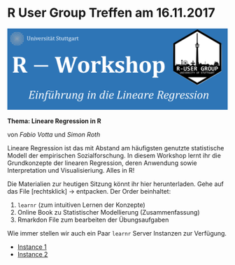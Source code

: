 # R User Group Treffen am 16.11.2017

![](learnr/images/lineareg.png)

**Thema: Lineare Regression in R**

von *Fabio Votta* und *Simon Roth*

Lineare Regression ist das mit Abstand am häufigsten genutzte statistische Modell der empirischen Sozialforschung. In diesem Workshop lernt ihr die Grundkonzepte der linearen Regression, deren Anwendung sowie Interpretation und Visualisieriung. Alles in R!

Die Materialien zur heutigen Sitzung könnt ihr hier herunterladen. Gehe auf das File [rechtsklick] -> entpacken. Der Order beinhaltet:

1. `learnr` (zum intuitiven Lernen der Konzepte)
2. Online Book zu Statistischer Modellierung (Zusammenfassung)
3. Rmarkdon File zum bearbeiten der Übungsaufgaben

Wie immer stellen wir auch ein Paar `learnr` Server Instanzen zur Verfügung.

* [Instance 1](https://favstats.shinyapps.io/linear_model/)
* [Instance 2](https://favstats.shinyapps.io/linear1/)
